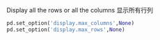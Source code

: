 Display all the rows or all the columns 显示所有行列
```py
pd.set_option('display.max_columns',None)
pd.set_option('display.max_rows',None)

```
